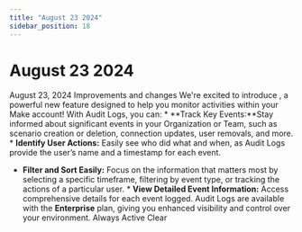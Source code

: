 ```yaml
---
title: "August 23 2024"
sidebar_position: 18
---
```


# August 23 2024

August 23, 2024 Improvements and changes We're excited to introduce , a powerful new feature designed to help you monitor activities within your Make account! With Audit Logs, you can: * **Track Key Events:**Stay informed about significant events in your Organization or Team, such as scenario creation or deletion, connection updates, user removals, and more. * **Identify User Actions:** Easily see who did what and when, as Audit Logs provide the user’s name and a timestamp for each event.

* **Filter and Sort Easily:** Focus on the information that matters most by selecting a specific timeframe, filtering by event type, or tracking the actions of a particular user. * **View Detailed Event Information:** Access comprehensive details for each event logged. Audit Logs are available with the **Enterprise** plan, giving you enhanced visibility and control over your environment. Always Active Clear